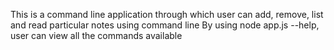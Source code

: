 This is a command line application through which user can add, remove, list and read particular notes using command line
By using node app.js --help, user can view all the commands available
